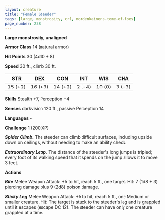 ```yaml
---
layout: creature
title: "Female Steeder"
tags: [large, monstrosity, cr1, mordenkainens-tome-of-foes]
page_number: 238
---
```


**Large monstrosity, unaligned**

**Armor Class** 14 (natural armor)

**Hit Points** 30  (4d10 + 8)

**Speed** 30 ft., climb 30 ft.

|   STR   |   DEX   |   CON   |   INT   |   WIS   |   CHA   |
|:-------:|:-------:|:-------:|:-------:|:-------:|:-------:|
| 15 (+2) | 16 (+3) | 14 (+2) | 2 (-4) | 10 (0) | 3 (-3) |

**Skills** Stealth +7, Perception +4

**Senses** darkvision 120 ft., passive Perception 14

**Languages** -

**Challenge** 1 (200 XP)

***Spider Climb.*** The steeder can climb difficult surfaces, including upside down on ceilings, without needing to make an ability check.

***Extraordinary Leap.*** The distance of the steeder's long jumps is tripled; every foot of its walking speed that it spends on the jump allows it to move 3 feet.

**Actions**

***Bite*** Melee Weapon Attack: +5 to hit, reach 5 ft., one target. Hit: 7 (1d8 + 3) piercing damage plus 9 (2d8) poison damage.

***Sticky Leg*** Melee Weapon Attack: +5 to hit, reach 5 ft., one Medium or smaller creature. Hit: The target is stuck to the steeder's leg and is grappled until it escapes (escape DC 12). The steeder can have only one creature grappled at a time.